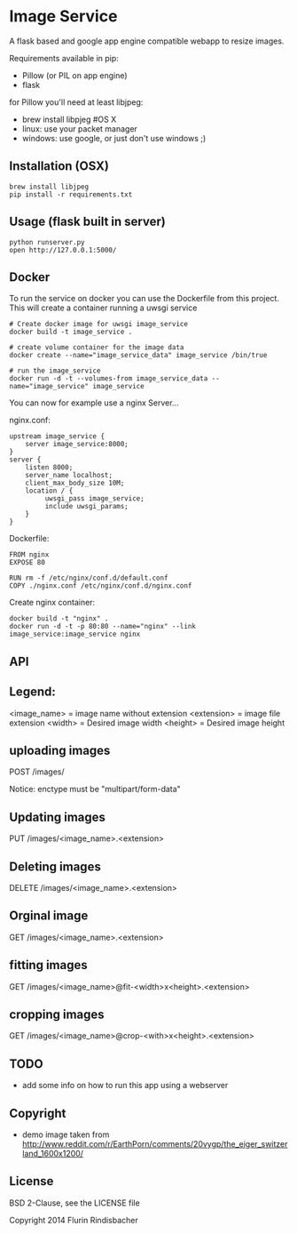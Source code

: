 Image Service
========
A flask based and google app engine compatible webapp to resize images.

Requirements available in pip:
 - Pillow (or PIL on app engine)
 - flask
 
for Pillow you'll need at least libjpeg: 

 - brew install libpjeg #OS X
 - linux: use your packet manager
 - windows: use google, or just don't use windows ;)

Installation (OSX)
-----

	brew install libjpeg
	pip install -r requirements.txt

 
Usage (flask built in server)
-----

	python runserver.py
	open http://127.0.0.1:5000/
 
 
Docker
-----
To run the service on docker you can use the Dockerfile from this project. This will create a container running a uwsgi service

    # Create docker image for uwsgi image_service
    docker build -t image_service .
    
    # create volume container for the image data
    docker create --name="image_service_data" image_service /bin/true
    
    # run the image_service
    docker run -d -t --volumes-from image_service_data --name="image_service" image_service 
    
You can now for example use a nginx Server...

nginx.conf:

    upstream image_service {
        server image_service:8000;
	}
	server {
	    listen 8000;
	    server_name localhost;
	    client_max_body_size 10M;
	    location / {
		     uwsgi_pass image_service;
		     include uwsgi_params;
        }
    }
    
Dockerfile:
    
    FROM nginx
    EXPOSE 80

    RUN rm -f /etc/nginx/conf.d/default.conf
    COPY ./nginx.conf /etc/nginx/conf.d/nginx.conf
    
Create nginx container:

    docker build -t "nginx" .
    docker run -d -t -p 80:80 --name="nginx" --link image_service:image_service nginx

API
-----
Legend:
---

\<image_name\> = image name without extension
\<extension\> = image file extension
\<width\> = Desired image width
\<height\> = Desired image height

uploading images
---
POST /images/

Notice: enctype must be "multipart/form-data"

Updating images
---
PUT /images/\<image_name\>.\<extension\>

Deleting images
---
DELETE /images/\<image_name\>.\<extension\>

Orginal image
---
GET /images/\<image_name\>.\<extension\>

fitting images
---
GET /images/\<image_name\>@fit-\<width\>x\<height\>.\<extension\>

cropping images
---
GET /images/\<image_name\>@crop-\<with\>x\<height\>.\<extension\>


TODO
-----
 - add some info on how to run this app using a webserver

Copyright
-------
- demo image taken from http://www.reddit.com/r/EarthPorn/comments/20vygp/the_eiger_switzerland_1600x1200/

License
-------
BSD 2-Clause, see the LICENSE file


Copyright 2014 Flurin Rindisbacher
